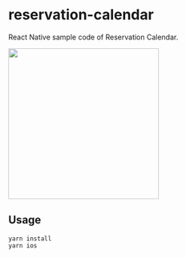 # reservation-calendar

React Native sample code of Reservation Calendar.

<img src="https://user-images.githubusercontent.com/7026785/111063047-f062f780-84ef-11eb-8b25-499fa33afddb.png" width=300 />



## Usage

```
yarn install
yarn ios
```
